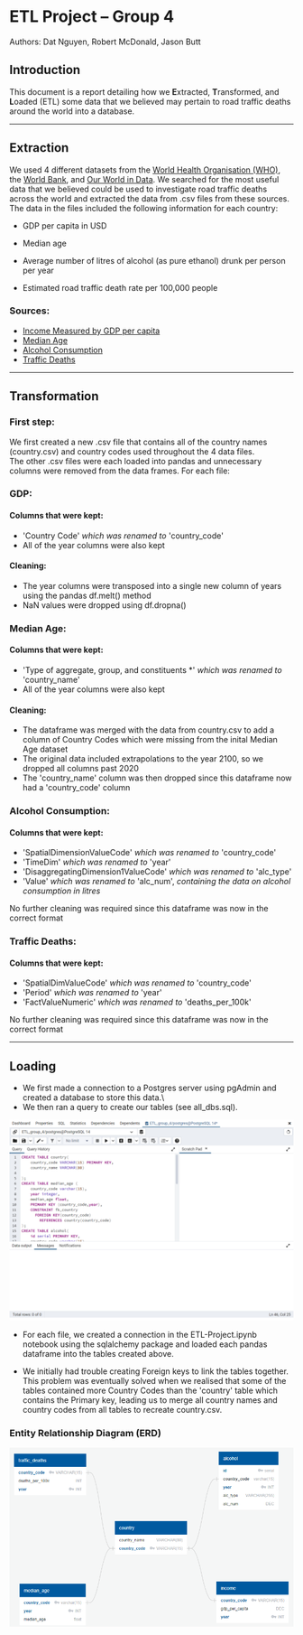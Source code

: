 # ETL Project – Group 4
Authors: Dat Nguyen, Robert McDonald, Jason Butt

## Introduction
This document is a report detailing how we **E**xtracted, **T**ransformed, and **L**oaded (ETL) some data that we believed may pertain to road traffic deaths around the world into a database.

- - -
## **E**xtraction
We used 4 different datasets from the [World Health Organisation (WHO)](https://www.who.int/data/gho/), the [World Bank](https://data.worldbank.org/), and [Our World in Data](https://ourworldindata.org/). We searched for the most useful data that we believed could be used to investigate road traffic deaths across the world and extracted the data from .csv files from these sources. The data in the files included the following information for each country:

* GDP per capita in USD

* Median age

* Average number of litres of alcohol (as pure ethanol) drunk per person per year

* Estimated road traffic death rate per 100,000 people

### Sources:
* [Income Measured by GDP per capita](https://data.worldbank.org/indicator/NY.GNP.PCAP.PP.CD)
* [Median Age](https://ourworldindata.org/grapher/median-age)
* [Alcohol Consumption](https://www.who.int/data/gho/data/themes/topics/topic-details/GHO/levels-of-consumption)
* [Traffic Deaths](https://www.who.int/data/gho/data/indicators/indicator-details/GHO/estimated-road-traffic-death-rate-(per-100-000-population))

- - -
## **T**ransformation
### First step:
We first created a new .csv file that contains all of the country names (country.csv) and country codes used throughout the 4 data files.\
The other .csv files were each loaded into pandas and unnecessary columns were removed from the data frames. For each file:

### GDP:
#### Columns that were kept:
* 'Country Code' *which was renamed to* 'country_code'
* All of the year columns were also kept

#### Cleaning:
* The year columns were transposed into a single new column of years using the pandas df.melt() method
* NaN values were dropped using df.dropna()

### Median Age:
#### Columns that were kept:
* 'Type of aggregate, group, and constituents *' *which was renamed to* 'country_name'
* All of the year columns were also kept

#### Cleaning:
* The dataframe was merged with the data from country.csv to add a column of Country Codes which were missing from the inital Median Age dataset
* The original data included extrapolations to the year 2100, so we dropped all columns past 2020
* The 'country_name' column was then dropped since this dataframe now had a 'country_code' column

### Alcohol Consumption:
#### Columns that were kept:
* 'SpatialDimensionValueCode' *which was renamed to* 'country_code'
* 'TimeDim' *which was renamed to* 'year'
* 'DisaggregatingDimension1ValueCode' *which was renamed to* 'alc_type'
* 'Value' *which was renamed to* 'alc_num', *containing the data on alcohol consumption in litres*

No further cleaning was required since this dataframe was now in the correct format

### Traffic Deaths:
#### Columns that were kept:
* 'SpatialDimValueCode' *which was renamed to* 'country_code'
* 'Period' *which was renamed to* 'year'
* 'FactValueNumeric' *which was renamed to* 'deaths_per_100k'

No further cleaning was required since this dataframe was now in the correct format

- - -
## **L**oading
* We first made a connection to a Postgres server using pgAdmin and created a database to store this data.\
* We then ran a query to create our tables (see all_dbs.sql).

<img src="./Images/SQL_query.png" alt="SQL_query" width="700"/>

* For each file, we created a connection in the ETL-Project.ipynb notebook using the sqlalchemy package and loaded each pandas dataframe into the tables created above.

* We initially had trouble creating Foreign keys to link the tables together. This problem was eventually solved when we realised that some of the tables contained more Country Codes than the 'country' table which contains the Primary key, leading us to merge all country names and country codes from all tables to recreate country.csv.

### Entity Relationship Diagram (ERD)
<img src="./Images/ERD.png" alt="ERD" width="700"/>
